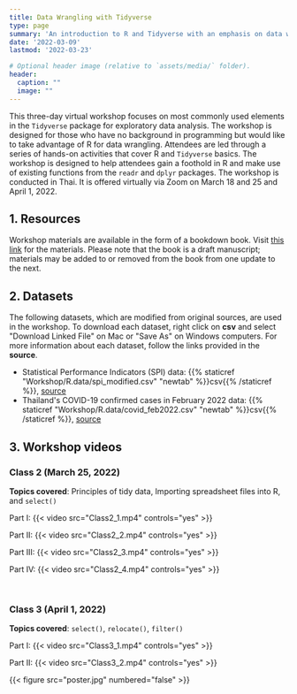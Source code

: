 ```yaml
---
title: Data Wrangling with Tidyverse
type: page
summary: 'An introduction to R and Tidyverse with an emphasis on data wrangling with dplyr'
date: '2022-03-09'
lastmod: '2022-03-23'

# Optional header image (relative to `assets/media/` folder).
header:
  caption: ""
  image: ""
---
```


This three-day virtual workshop focuses on most commonly used elements in the `Tidyverse` package for exploratory data analysis. The workshop is designed for those who have no background in programming but would like to take advantage of R for data wrangling. Attendees are led through a series of hands-on activities that cover R and `Tidyverse` basics. The workshop is designed to help attendees gain a foothold in R and make use of existing functions from the `readr` and `dplyr` packages. The workshop is conducted in Thai. It is offered virtually via Zoom on March 18 and 25 and April 1, 2022. 

## 1. Resources
Workshop materials are available in the form of a bookdown book. Visit [this link](https://bookdown.org/sakol_suethanapornkul/statisticalthinking/) for the materials. Please note that the book is a draft manuscript; materials may be added to or removed from the book from one update to the next. 


## 2. Datasets
The following datasets, which are modified from original sources, are used in the workshop. To download each dataset, right click on **csv** and select "Download Linked File" on Mac or "Save As" on Windows computers. For more information about each dataset, follow the links provided in the **source**.

- Statistical Performance Indicators (SPI) data: {{% staticref "Workshop/R.data/spi_modified.csv" "newtab" %}}csv{{% /staticref %}}, [source](https://datacatalog.worldbank.org/search/dataset/0037996/Statistical-Performance-Indicators)
- Thailand's COVID-19 confirmed cases in February 2022 data: {{% staticref "Workshop/R.data/covid_feb2022.csv" "newtab" %}}csv{{% /staticref %}}, [source](https://data.go.th/dataset/covid-19-daily)


## 3. Workshop videos

### Class 2 (March 25, 2022)

**Topics covered**: Principles of tidy data, Importing spreadsheet files into R, and `select()`

Part I:
{{< video src="Class2_1.mp4" controls="yes" >}}


Part II:
{{< video src="Class2_2.mp4" controls="yes" >}}


Part III:
{{< video src="Class2_3.mp4" controls="yes" >}}


Part IV:
{{< video src="Class2_4.mp4" controls="yes" >}}


&nbsp;

### Class 3 (April 1, 2022)

**Topics covered**: `select()`, `relocate()`, `filter()`

Part I:
{{< video src="Class3_1.mp4" controls="yes" >}}

Part II:
{{< video src="Class3_2.mp4" controls="yes" >}}



{{< figure src="poster.jpg" numbered="false" >}}
